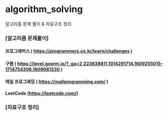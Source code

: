 # algorithm_solving
알고리즘 문제 풀이 &amp; 자료구조 정리 

### [알고리즘 문제풀이]

#### 프로그래머스 ( https://programmers.co.kr/learn/challenges )

#### 구름 ( https://level.goorm.io/?_ga=2.223638811.1014291714.1609255015-1714754306.1609081230 )

#### 매일 프로그래밍 ( https://mailprogramming.com/ )

#### LeetCode (https://leetcode.com/)
### [자료구조 정리]




